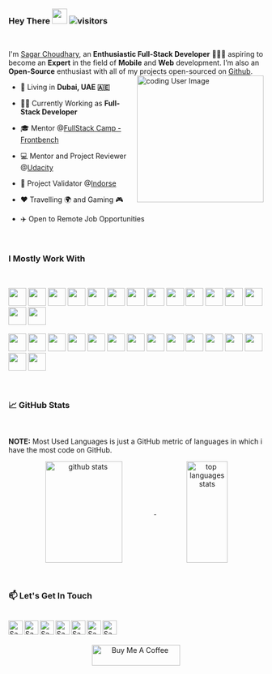 ### Hey There <img src="https://github.com/sagarchoudhary96/sagarchoudhary96/assets/16102594/7657a6d3-5258-43e2-ac7e-0ff362a77b84" width="30px" height="30px"> ![visitors](https://visitor-badge.laobi.icu/badge?page_id=sagarchoudhary96.sagarchoudhary96)

<br/>

I'm [Sagar Choudhary](https://www.linkedin.com/in/sagarchoudhary96), an **Enthusiastic Full-Stack Developer** 👨🏻‍💻 aspiring to become an **Expert** in the field of **Mobile** and **Web** development. I’m also an **Open-Source** enthusiast with all of my projects open-sourced on [Github](https://www.github.com/sagarchoudhary96).
<br/>
<img align="right" alt="coding User Image" src="https://github.com/sagarchoudhary96/sagarchoudhary96/assets/16102594/a48de136-47e5-4868-a076-84855c02bd37" height="250" />

- 📌 Living in **Dubai, UAE 🇦🇪**

- 👨‍💻 Currently Working as **Full-Stack Developer**

- 🎓 Mentor @[FullStack Camp - Frontbench](https://github.com/frontbenchHQ)

- 💻 Mentor and Project Reviewer @[Udacity](https://www.udacity.com/)

- 📝 Project Validator @[Indorse](https://indorse.io/)

- ♥️ Travelling 🌍 and Gaming 🎮

- ✈️ Open to Remote Job Opportunities

<br/>

### I Mostly Work With

<br/>

<code><img height="35" src="https://cdn.jsdelivr.net/gh/devicons/devicon/icons/javascript/javascript-original.svg"></code>
<code><img height="35" src="https://cdn.jsdelivr.net/gh/devicons/devicon/icons/react/react-original.svg"></code>
<code><img height="35" src="https://cdn.jsdelivr.net/gh/devicons/devicon/icons/nextjs/nextjs-original.svg"></code>
<code><img height="35" src="https://cdn.jsdelivr.net/gh/devicons/devicon/icons/go/go-original.svg"></code>
<code><img height="35" src="https://cdn.jsdelivr.net/gh/devicons/devicon/icons/graphql/graphql-plain-wordmark.svg"></code>
<code><img height="35" src="https://cdn.jsdelivr.net/gh/devicons/devicon/icons/swift/swift-original.svg"></code>
<code><img height="35" src="https://cdn.jsdelivr.net/gh/devicons/devicon/icons/python/python-original.svg"></code>
<code><img height="35" src="https://cdn.jsdelivr.net/gh/devicons/devicon/icons/redux/redux-original.svg"></code>
<code><img height="35" src="https://cdn.jsdelivr.net/gh/devicons/devicon/icons/nodejs/nodejs-original.svg"></code>
<code><img height="35" src="https://cdn.jsdelivr.net/gh/devicons/devicon/icons/express/express-original.svg"></code>
<code><img height="35" src="https://cdn.jsdelivr.net/gh/devicons/devicon/icons/html5/html5-original-wordmark.svg"></code>
<code><img height="35" src="https://cdn.jsdelivr.net/gh/devicons/devicon/icons/css3/css3-original-wordmark.svg"></code>
<code><img height="35" src="https://cdn.jsdelivr.net/gh/devicons/devicon/icons/jquery/jquery-plain-wordmark.svg"></code>
<code><img height="35" src="https://cdn.simpleicons.org/styledcomponents/DB7093"></code>
<code><img height="35" src="https://cdn.jsdelivr.net/gh/devicons/devicon/icons/webpack/webpack-original.svg"></code>

<code><img height="35" src="https://cdn.jsdelivr.net/gh/devicons/devicon/icons/android/android-original.svg"></code>
<code><img height="35" src="https://cdn.jsdelivr.net/gh/devicons/devicon/icons/xcode/xcode-original.svg"></code>
<code><img height="35" src="https://cdn.jsdelivr.net/gh/devicons/devicon/icons/flutter/flutter-original.svg"></code>
<code><img height="35" src="https://cdn.jsdelivr.net/gh/devicons/devicon/icons/firebase/firebase-plain-wordmark.svg"></code>
<code><img height="35" src="https://cdn.simpleicons.org/supabase/3FCF8E"></code>
<code><img height="35" src="https://cdn.jsdelivr.net/gh/devicons/devicon/icons/mysql/mysql-original-wordmark.svg"></code>
<code><img height="35" src="https://cdn.jsdelivr.net/gh/devicons/devicon/icons/mongodb/mongodb-original-wordmark.svg"></code>
<code><img height="35" src="https://cdn.jsdelivr.net/gh/devicons/devicon/icons/postgresql/postgresql-original-wordmark.svg"></code>
<code><img height="35" src="https://cdn.jsdelivr.net/gh/devicons/devicon/icons/git/git-original.svg"></code>
<code><img height="35" src="https://cdn.jsdelivr.net/gh/devicons/devicon/icons/amazonwebservices/amazonwebservices-original-wordmark.svg"></code>
<code><img height="35" src="https://cdn.jsdelivr.net/gh/devicons/devicon/icons/docker/docker-original-wordmark.svg"></code>
<code><img height="35" src="https://cdn.jsdelivr.net/gh/devicons/devicon/icons/kubernetes/kubernetes-plain-wordmark.svg"></code>
<code><img height="35" src="https://cdn.jsdelivr.net/gh/devicons/devicon/icons/vagrant/vagrant-original.svg"></code>
<code><img height="35" src="https://cdn.jsdelivr.net/gh/devicons/devicon/icons/ansible/ansible-original.svg"></code>
<code><img height="35" src="https://cdn.jsdelivr.net/gh/devicons/devicon/icons/terraform/terraform-original.svg"></code>

<br/>

### &#x1f4c8; GitHub Stats

<br/>

**NOTE:** Most Used Languages is just a GitHub metric of languages in which i have the most code on GitHub.

<p align="center">
<a href="https://github.com/sagarchoudhary96">
  <img height="200px"width="55%" align="center" alt="github stats" src="https://github-readme-stats.vercel.app/api?username=sagarchoudhary96&include_all_commits=true&count_private=true&show_icons=true&theme=default_repocard&hide_border=true&rank_icon=github" />
</a>
<a href="https://github.com/sagarchoudhary96">
  <img height="200px" width="40%" alt="top languages stats" align="center" src="https://github-readme-stats.vercel.app/api/top-langs/?username=sagarchoudhary96&hide=java&langs_count=8&layout=compact&theme=default_repocard&hide_border=true" />
</a>
</p>

<br/>

### 📫 Let's Get In Touch

<br/>

<a href='https://www.linkedin.com/in/sagarchoudhary96'>
<img align="left" alt="Sagar Choudhary Linkedin" width="28" src="https://cdn.simpleicons.org/linkedin/0A66C2" />
</a>

<a href='https://www.github.com/sagarchoudhary96'>
<img align="left" alt="Sagar Choudhary Github" width="28" src="https://cdn.simpleicons.org/github/181717" />
</a>

<a href='https://www.twitter.com/sa_choudhary'>
<img align="left" alt="Sagar Choudhary Twitter" width="28" src="https://cdn.simpleicons.org/x/000000" />
</a>

<a href='https://discord.gg/J9mh7TrDAR'>
<img align="left" alt="Sagar Choudhary Discord" width="28" src="https://cdn.simpleicons.org/discord/5865F2" />
</a>

<a href='https://www.instagram.com/sagarchoudhary96'>
<img align="left" alt="Sagar Choudhary Instagram" width="28" src="https://cdn.simpleicons.org/instagram/E4405F" />
</a>

<a href='https://t.me/sagarchoudhary96'>
<img align="left" width="28" alt="Sagar Choudhary Telegram" src="https://cdn.simpleicons.org/telegram/26A5E4" />
</a>

<a href="mailto:sagar.choudhary96@gmail.com">
<img align="left" width="28" alt="Sagar Choudhary Mail" src="https://cdn.simpleicons.org/gmail/EA4335" />
</a>

<br />
<br />

<p align="center">
<a href="https://buymeacoff.ee/sagarchoudhary" target="_blank"><img align="center" src="https://cdn.buymeacoffee.com/buttons/default-blue.png" alt="Buy Me A Coffee" height="41" width="174"></a>
</p>
